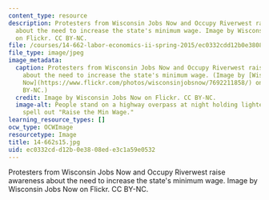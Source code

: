 ```yaml
---
content_type: resource
description: Protesters from Wisconsin Jobs Now and Occupy Riverwest raise awareness
  about the need to increase the state's minimum wage. Image by Wisconsin Jobs Now
  on Flickr. CC BY-NC.
file: /courses/14-662-labor-economics-ii-spring-2015/ec0332cdd12b0e3808ede3c1a59e0532_14-662s15.jpg
file_type: image/jpeg
image_metadata:
  caption: Protesters from Wisconsin Jobs Now and Occupy Riverwest raise awareness
    about the need to increase the state's minimum wage. (Image by [Wisconsin Jobs
    Now](https://www.flickr.com/photos/wisconsinjobsnow/7692211858/) on Flickr. CC
    BY-NC.)
  credit: Image by Wisconsin Jobs Now on Flickr. CC BY-NC.
  image-alt: People stand on a highway overpass at night holding lighted signs that
    spell out "Raise the Min Wage."
learning_resource_types: []
ocw_type: OCWImage
resourcetype: Image
title: 14-662s15.jpg
uid: ec0332cd-d12b-0e38-08ed-e3c1a59e0532
---
```

Protesters from Wisconsin Jobs Now and Occupy Riverwest raise awareness about the need to increase the state's minimum wage. Image by Wisconsin Jobs Now on Flickr. CC BY-NC.

